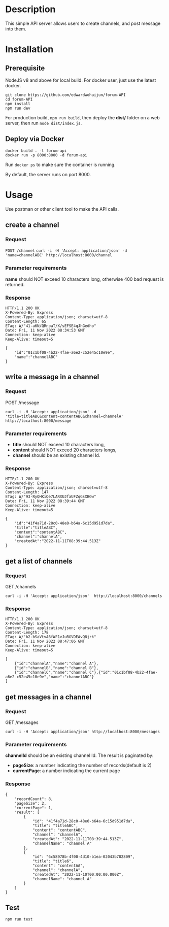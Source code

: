 # Description
This simple API server allows users to create channels, and post message into them.

# Installation
## Prerequisite
NodeJS v8 and above for local build. For docker user, just use the latest docker.
```
git clone https://github.com/edwardwohaijun/forum-API
cd forum-API
npm install
npm run dev
```
For production build, `npm run build`, then deploy the **dist/** folder on a web server, then run `node dist/index.js`.
## Deploy via Docker
```
docker build . -t forum-api
docker run -p 8000:8000 -d forum-api
```
Run `docker ps` to make sure the container is running.

By default, the server runs on port 8000.

# Usage
Use postman or other client tool to make the API calls.
## create a channel
### Request
`POST /channel`
`curl -i -H 'Accept: application/json' -d 'name=channelABC' http://localhost:8000/channel`
### Parameter requirements
**name** should NOT exceed 10 characters long, otherwise 400 bad request is returned.
### Response
```
HTTP/1.1 200 OK
X-Powered-By: Express
Content-Type: application/json; charset=utf-8
Content-Length: 65
ETag: W/"41-a6N/QRnpaT/X/sEFSE4qJhGedho"
Date: Fri, 11 Nov 2022 08:34:53 GMT
Connection: keep-alive
Keep-Alive: timeout=5

{
    "id":"01c1bf08-4b22-4fae-a6e2-c52e45c10e9e",
    "name":"channelABC"
}
```
## write a message in a channel
### Request
POST /message
```
curl -i -H 'Accept: application/json' -d 'title=titleABC&content=contentABC&channel=channelA' http://localhost:8000/message
```
### Parameter requirements
- **title** should NOT exceed 10 characters long, 
- **content** should NOT exceed 20 characters longs,
- **channel** should be an existing channel Id.
### Response
```
HTTP/1.1 200 OK
X-Powered-By: Express
Content-Type: application/json; charset=utf-8
Content-Length: 147
ETag: W/"93-RyQHKiQe7LARXUJfaUFZqGsXBGw"
Date: Fri, 11 Nov 2022 08:39:44 GMT
Connection: keep-alive
Keep-Alive: timeout=5

{
    "id":"41f4a71d-28c0-48e0-b64a-6c15d951d7da",
    "title":"titleABC",
    "content":"contentABC",
    "channel":"channelA",
    "createdAt":"2022-11-11T08:39:44.513Z"
}
```
## get a list of channels
### Request
GET /channels
```
curl -i -H 'Accept: application/json'  http://localhost:8000/channels
```
### Response
```
HTTP/1.1 200 OK
X-Powered-By: Express
Content-Type: application/json; charset=utf-8
Content-Length: 178
ETag: W/"b2-bSaVtvA6fWF1vJuRGVDEAvQ8jrk"
Date: Fri, 11 Nov 2022 08:47:06 GMT
Connection: keep-alive
Keep-Alive: timeout=5

[
    {"id":"channelA","name":"channel A"},
    {"id":"channelB","name":"channel B"},
    {"id":"channelC","name":"channel C"},{"id":"01c1bf08-4b22-4fae-a6e2-c52e45c10e9e","name":"channelABC"}
]
```

## get messages in a channel
### Request
GET /messages
```
curl -i -H 'Accept: application/json' http://localhost:8000/messages
```
### Parameter requirements
**channelId** should be an existing channel Id. The result is paginated by:
- **pageSize**: a number indicating the number of records(default is 2)
- **currentPage**: a number indicating the current page
### Response
```
{
    "recordCount": 8,
    "pageSize": 2,
    "currentPage": 1,
    "result": [
        {
            "id": "41f4a71d-28c0-48e0-b64a-6c15d951d7da",
            "title": "titleABC",
            "content": "contentABC",
            "channel": "channelA",
            "createdAt": "2022-11-11T08:39:44.513Z",
            "channelName": "channel A"
        },
        {
            "id": "6c58978b-4f00-4d10-b1ea-02043b702809",
            "title": "title6",
            "content": "contentAA",
            "channel": "channelA",
            "createdAt": "2022-11-10T00:00:00.000Z",
            "channelName": "channel A"
        }
    ]
}
```
## Test
`npm run test`
